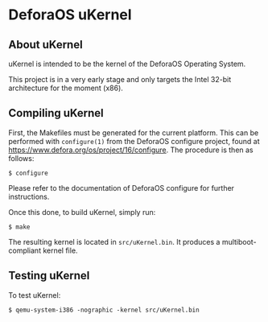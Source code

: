 DeforaOS uKernel
================

About uKernel
-------------

uKernel is intended to be the kernel of the DeforaOS Operating System.

This project is in a very early stage and only targets the Intel 32-bit
architecture for the moment (x86).


Compiling uKernel
-----------------

First, the Makefiles must be generated for the current platform. This can be
performed with `configure(1)` from the DeforaOS configure project, found at
<https://www.defora.org/os/project/16/configure>. The procedure is then as
follows:
```
$ configure
```

Please refer to the documentation of DeforaOS configure for further
instructions.

Once this done, to build uKernel, simply run:
```
$ make
```

The resulting kernel is located in `src/uKernel.bin`. It produces a
multiboot-compliant kernel file.


Testing uKernel
---------------

To test uKernel:
```
$ qemu-system-i386 -nographic -kernel src/uKernel.bin
```
